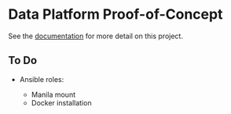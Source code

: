 # Data Platform Proof-of-Concept

See the [documentation](./docs/index.md) for more detail on this project.

## To Do

- Ansible roles:

  - Manila mount
  - Docker installation
